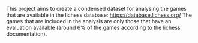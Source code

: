 This project aims to create a condensed dataset for analysing the games that are available in the lichess database: https://database.lichess.org/
The games that are included in the analysis are only those that have an evaluation available (around 6% of the games according to the lichess documentation).
